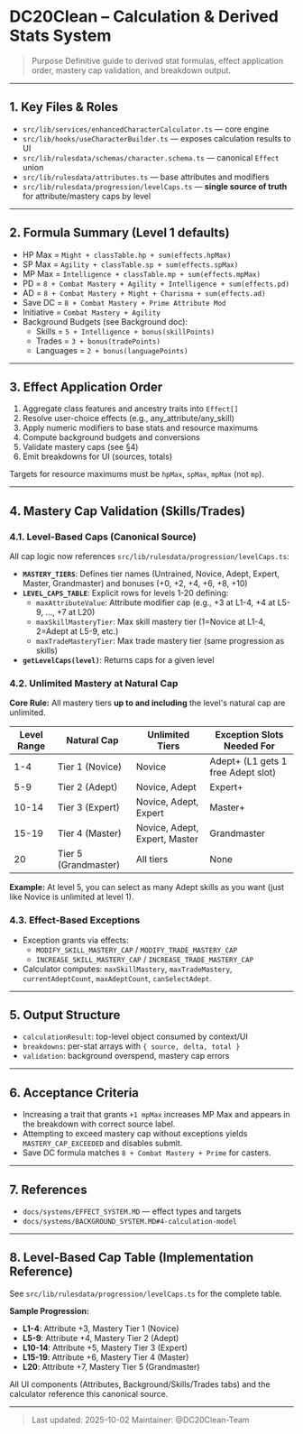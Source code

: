  # DC20Clean – Calculation & Derived Stats System

 > Purpose
 > Definitive guide to derived stat formulas, effect application order, mastery cap validation, and breakdown output.

 ---

## 1. Key Files & Roles

- `src/lib/services/enhancedCharacterCalculator.ts` — core engine
- `src/lib/hooks/useCharacterBuilder.ts` — exposes calculation results to UI
- `src/lib/rulesdata/schemas/character.schema.ts` — canonical `Effect` union
- `src/lib/rulesdata/attributes.ts` — base attributes and modifiers
- `src/lib/rulesdata/progression/levelCaps.ts` — **single source of truth** for attribute/mastery caps by level

 ---

 ## 2. Formula Summary (Level 1 defaults)

 - HP Max = `Might + classTable.hp + sum(effects.hpMax)`
 - SP Max = `Agility + classTable.sp + sum(effects.spMax)`
 - MP Max = `Intelligence + classTable.mp + sum(effects.mpMax)`
 - PD = `8 + Combat Mastery + Agility + Intelligence + sum(effects.pd)`
 - AD = `8 + Combat Mastery + Might + Charisma + sum(effects.ad)`
 - Save DC = `8 + Combat Mastery + Prime Attribute Mod`
 - Initiative = `Combat Mastery + Agility`
 - Background Budgets (see Background doc):
   - Skills = `5 + Intelligence + bonus(skillPoints)`
   - Trades = `3 + bonus(tradePoints)`
   - Languages = `2 + bonus(languagePoints)`

 ---

 ## 3. Effect Application Order

 1) Aggregate class features and ancestry traits into `Effect[]`
 2) Resolve user-choice effects (e.g., any_attribute/any_skill)
 3) Apply numeric modifiers to base stats and resource maximums
 4) Compute background budgets and conversions
 5) Validate mastery caps (see §4)
 6) Emit breakdowns for UI (sources, totals)

 Targets for resource maximums must be `hpMax`, `spMax`, `mpMax` (not `mp`).

 ---

## 4. Mastery Cap Validation (Skills/Trades)

### 4.1. Level-Based Caps (Canonical Source)

All cap logic now references `src/lib/rulesdata/progression/levelCaps.ts`:

- **`MASTERY_TIERS`**: Defines tier names (Untrained, Novice, Adept, Expert, Master, Grandmaster) and bonuses (+0, +2, +4, +6, +8, +10)
- **`LEVEL_CAPS_TABLE`**: Explicit rows for levels 1-20 defining:
  - `maxAttributeValue`: Attribute modifier cap (e.g., +3 at L1-4, +4 at L5-9, ..., +7 at L20)
  - `maxSkillMasteryTier`: Max skill mastery tier (1=Novice at L1-4, 2=Adept at L5-9, etc.)
  - `maxTradeMasteryTier`: Max trade mastery tier (same progression as skills)
- **`getLevelCaps(level)`**: Returns caps for a given level

### 4.2. Unlimited Mastery at Natural Cap

**Core Rule:** All mastery tiers **up to and including** the level's natural cap are unlimited.

| Level Range | Natural Cap | Unlimited Tiers | Exception Slots Needed For |
|-------------|-------------|-----------------|----------------------------|
| 1-4         | Tier 1 (Novice) | Novice | Adept+ (L1 gets 1 free Adept slot) |
| 5-9         | Tier 2 (Adept) | Novice, Adept | Expert+ |
| 10-14       | Tier 3 (Expert) | Novice, Adept, Expert | Master+ |
| 15-19       | Tier 4 (Master) | Novice, Adept, Expert, Master | Grandmaster |
| 20          | Tier 5 (Grandmaster) | All tiers | None |

**Example:** At level 5, you can select as many Adept skills as you want (just like Novice is unlimited at level 1).

### 4.3. Effect-Based Exceptions

- Exception grants via effects:
  - `MODIFY_SKILL_MASTERY_CAP` / `MODIFY_TRADE_MASTERY_CAP`
  - `INCREASE_SKILL_MASTERY_CAP` / `INCREASE_TRADE_MASTERY_CAP`
- Calculator computes: `maxSkillMastery`, `maxTradeMastery`, `currentAdeptCount`, `maxAdeptCount`, `canSelectAdept`.

 ---

 ## 5. Output Structure

 - `calculationResult`: top-level object consumed by context/UI
 - `breakdowns`: per-stat arrays with `{ source, delta, total }`
 - `validation`: background overspend, mastery cap errors

 ---

 ## 6. Acceptance Criteria

 - Increasing a trait that grants `+1 mpMax` increases MP Max and appears in the breakdown with correct source label.
 - Attempting to exceed mastery cap without exceptions yields `MASTERY_CAP_EXCEEDED` and disables submit.
 - Save DC formula matches `8 + Combat Mastery + Prime` for casters.

 ---

 ## 7. References

 - `docs/systems/EFFECT_SYSTEM.MD` — effect types and targets
 - `docs/systems/BACKGROUND_SYSTEM.MD#4-calculation-model`

---

## 8. Level-Based Cap Table (Implementation Reference)

See `src/lib/rulesdata/progression/levelCaps.ts` for the complete table.

**Sample Progression:**
- **L1-4**: Attribute +3, Mastery Tier 1 (Novice)
- **L5-9**: Attribute +4, Mastery Tier 2 (Adept)
- **L10-14**: Attribute +5, Mastery Tier 3 (Expert)
- **L15-19**: Attribute +6, Mastery Tier 4 (Master)
- **L20**: Attribute +7, Mastery Tier 5 (Grandmaster)

All UI components (Attributes, Background/Skills/Trades tabs) and the calculator reference this canonical source.

---

> Last updated: 2025-10-02
> Maintainer: @DC20Clean-Team


